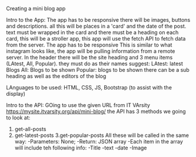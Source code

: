 Creating a mini blog app

Intro to the App:
The app has to be responsive
there will be images, buttons and descriptions. all this will be places in a 'card' and the date of the post.
text must be wrapped in the card and there must be a heading on each card,
this will be a stroller app,
this app will use the fetch API to fetch data from the server. 
The app has to be responsive
This is similar to what instagram looks like, the app will be pulling information from a remote server. 
In the header there will be the site heading and 3 menu items (LAtest, All, Popular).
they must do as their names suggest:
LAtest: latest Blogs
All: Blogs to be shown
Popular: blogs to be shown
there can be a sub heading as well as the editors of the blog

LAnguages to be used: HTML, CSS, JS, Bootstrap (to assist with the display)

Intro to the API:
GOing to use the given URL from IT VArsity
https://mysite.itvarsity.org/api/mini-blog/
the API has 3 methods we going to look at:
1. get-all-posts 
2. get-latest-posts
3.get-popular-posts
All these will be called in the same way:
  -Parameters: None;
  -Return: JSON array
        -Each item in the array will include teh following info:
         -Title
         -text
         -date
         -Image






